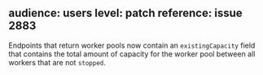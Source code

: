 audience: users
level: patch
reference: issue 2883
---
Endpoints that return worker pools now contain an `existingCapacity` field that contains the total
amount of capacity for the worker pool between all workers that are not `stopped`.
